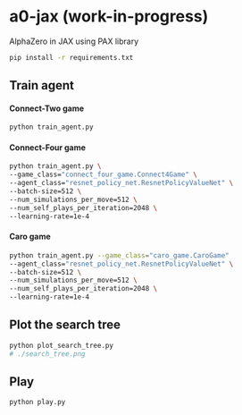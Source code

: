 # a0-jax (work-in-progress)
AlphaZero in JAX using PAX library

```sh
pip install -r requirements.txt
```


## Train agent

#### Connect-Two game


```sh
python train_agent.py
```


#### Connect-Four game

```sh
python train_agent.py \
--game_class="connect_four_game.Connect4Game" \
--agent_class="resnet_policy_net.ResnetPolicyValueNet" \
--batch-size=512 \
--num_simulations_per_move=512 \
--num_self_plays_per_iteration=2048 \
--learning-rate=1e-4
```

#### Caro game

```sh
python train_agent.py --game_class="caro_game.CaroGame"
--agent_class="resnet_policy_net.ResnetPolicyValueNet" \
--batch-size=512 \
--num_simulations_per_move=512 \
--num_self_plays_per_iteration=2048 \
--learning-rate=1e-4
```

## Plot the search tree

```sh
python plot_search_tree.py 
# ./search_tree.png
```

## Play

```sh
python play.py
```